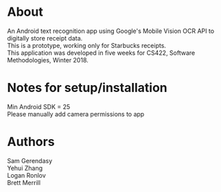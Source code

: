 # About
An Android text recognition app using Google's Mobile Vision OCR API to digitally store receipt data.  
This is a prototype, working only for Starbucks receipts.  
This application was developed in five weeks for CS422, Software Methodologies, Winter 2018.  

# Notes for setup/installation
Min Android SDK = 25  
Please manually add camera permissions to app

# Authors
Sam Gerendasy  
Yehui Zhang  
Logan Ronlov  
Brett Merrill  